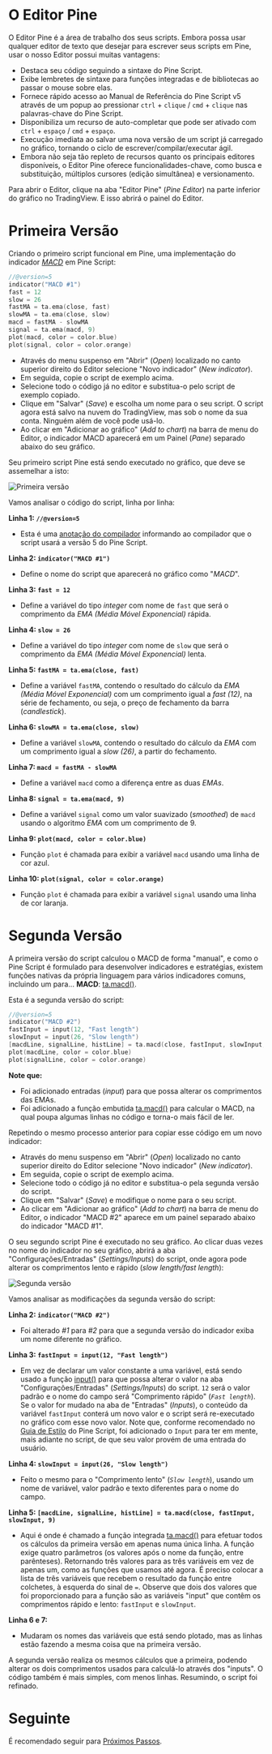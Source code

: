 
# O Editor Pine

O Editor Pine é a área de trabalho dos seus scripts.
Embora possa usar qualquer editor de texto que desejar para escrever seus scripts em Pine, usar o nosso Editor possui muitas vantagens:

* Destaca seu código seguindo a sintaxe do Pine Script.
* Exibe lembretes de sintaxe para funções integradas e de bibliotecas ao passar o mouse sobre elas.
* Fornece rápido acesso ao Manual de Referência do Pine Script v5 através de um popup ao pressionar `ctrl` + `clique` / `cmd` + `clique` nas palavras-chave do Pine Script.
* Disponibiliza um recurso de auto-completar que pode ser ativado com `ctrl` + `espaço` / `cmd` + `espaço`.
* Execução imediata ao salvar uma nova versão de um script já carregado no gráfico, tornando o ciclo de escrever/compilar/executar ágil.
* Embora não seja tão repleto de recursos quanto os principais editores disponíveis, o Editor Pine oferece funcionalidades-chave, como busca e substituição, múltiplos cursores (edição simultânea) e versionamento.

Para abrir o Editor, clique na aba "Editor Pine" (_Pine Editor_) na parte inferior do gráfico no TradingView. E isso abrirá o painel do Editor.


# Primeira Versão

Criando o primeiro script funcional em Pine, uma implementação do indicador [_MACD_](https://br.tradingview.com/support/solutions/43000502344-macd-moving-average-convergence-divergence) em Pine Script:

```c
//@version=5
indicator("MACD #1")
fast = 12
slow = 26
fastMA = ta.ema(close, fast)
slowMA = ta.ema(close, slow)
macd = fastMA - slowMA
signal = ta.ema(macd, 9)
plot(macd, color = color.blue)
plot(signal, color = color.orange)
```

* Através do menu suspenso em "Abrir" (_Open_) localizado no canto superior direito do Editor selecione "Novo indicador" (_New indicator_).
* Em seguida, copie o script de exemplo acima.
* Selecione todo o código já no editor e substitua-o pelo script de exemplo copiado.
* Clique em "Salvar" (_Save_) e escolha um nome para o seu script. O script agora está salvo na nuvem do TradingView, mas sob o nome da sua conta. Ninguém além de você pode usá-lo.
* Ao clicar em "Adicionar ao gráfico" (_Add to chart_) na barra de menu do Editor, o indicador MACD aparecerá em um Painel (_Pane_) separado abaixo do seu gráfico.

Seu primeiro script Pine está sendo executado no gráfico, que deve se assemelhar a isto:

![Primeira versão](./imgs/FirstIndicator-Version1.png)

Vamos analisar o código do script, linha por linha:

__Linha 1: `//@version=5`__
- Esta é uma [anotação do compilador](./04_03_estrutura_do_script.md#anotações-do-compilador) informando ao compilador que o script usará a versão 5 do Pine Script.

__Linha 2: `indicator("MACD #1")`__
- Define o nome do script que aparecerá no gráfico como "_MACD_".

__Linha 3: `fast = 12`__
- Define a variável do tipo _integer_ com nome de `fast` que será o comprimento da _EMA (Média Móvel Exponencial)_ rápida.

__Linha 4: `slow = 26`__
- Define a variável do tipo _integer_ com nome de `slow` que será o comprimento da _EMA (Média Móvel Exponencial)_ lenta.

__Linha 5: `fastMA = ta.ema(close, fast)`__
- Define a variável `fastMA`, contendo o resultado do cálculo da _EMA (Média Móvel Exponencial)_ com um comprimento igual a _fast (12)_, na série de fechamento, ou seja, o preço de fechamento da barra (_candlestick_).

__Linha 6: `slowMA = ta.ema(close, slow)`__
- Define a variável `slowMA`, contendo o resultado do cálculo da _EMA_ com um comprimento igual a _slow (26)_, a partir do fechamento.

__Linha 7: `macd = fastMA - slowMA`__
- Define a variável `macd` como a diferença entre as duas _EMAs_.

__Linha 8: `signal = ta.ema(macd, 9)`__
- Define a variável `signal` como um valor suavizado (_smoothed_) de `macd` usando o algoritmo _EMA_ com um comprimento de 9.

__Linha 9: `plot(macd, color = color.blue)`__
- Função `plot` é chamada para exibir a variável `macd` usando uma linha de cor azul.

__Linha 10: `plot(signal, color = color.orange)`__
- Função `plot` é chamada para exibir a variável `signal` usando uma linha de cor laranja.


# Segunda Versão

A primeira versão do script calculou o MACD de forma "manual", e como o Pine Script é formulado para desenvolver indicadores e estratégias, existem funções nativas da própria linguagem para vários indicadores comuns, incluindo um para...
__MACD__: [ta.macd()](https://br.tradingview.com/pine-script-reference/v5/#fun_ta{dot}macd).

Esta é a segunda versão do script:

```c
//@version=5
indicator("MACD #2")
fastInput = input(12, "Fast length")
slowInput = input(26, "Slow length")
[macdLine, signalLine, histLine] = ta.macd(close, fastInput, slowInput, 9)
plot(macdLine, color = color.blue)
plot(signalLine, color = color.orange)
```

__Note que:__

- Foi adicionado entradas (_input_) para que possa alterar os comprimentos das EMAs.
- Foi adicionado a função embutida [ta.macd()](https://br.tradingview.com/pine-script-reference/v5/#fun_ta{dot}macd) para calcular o MACD, na qual poupa algumas linhas no código e torna-o mais fácil de ler.

Repetindo o mesmo processo anterior para copiar esse código em um novo indicador:

* Através do menu suspenso em "Abrir" (_Open_) localizado no canto superior direito do Editor selecione "Novo indicador" (_New indicator_).
* Em seguida, copie o script de exemplo acima.
* Selecione todo o código já no editor e substitua-o pela segunda versão do script.
* Clique em "Salvar" (_Save_) e modifique o nome para o seu script.
* Ao clicar em "Adicionar ao gráfico" (_Add to chart_) na barra de menu do Editor, o indicador "MACD #2" aparece em um painel separado abaixo do indicador "MACD #1".

O seu segundo script Pine é executado no seu gráfico. Ao clicar duas vezes no nome do indicador no seu gráfico, abrirá a aba "Configurações/Entradas" (_Settings/Inputs_) do script, onde agora pode alterar os comprimentos lento e rápido (_slow length/fast length_):

![Segunda versão](./imgs/FirstIndicator-Version2.png)

Vamos analisar as modificações da segunda versão do script:

__Linha 2: `indicator("MACD #2")`__
- Foi alterado _#1_ para _#2_ para que a segunda versão do indicador exiba um nome diferente no gráfico.

__Linha 3: `fastInput = input(12, "Fast length")`__
- Em vez de declarar um valor constante a uma variável, está sendo usado a função [input()](https://br.tradingview.com/pine-script-reference/v5/#fun_input) para que possa alterar o valor na aba "Configurações/Entradas" (_Settings/Inputs_) do script.
`12` será o valor padrão e o nome do campo será "Comprimento rápido" (_`Fast length`_). Se o valor for mudado na aba de "Entradas" (_Inputs_), o conteúdo da variável `fastInput` conterá um novo valor e o script será re-executado no gráfico com esse novo valor. Note que, conforme recomendado no [Guia de Estilo](000_style_guide.md) do Pine Script, foi adicionado o `Input` para ter em mente, mais adiante no script, de que seu valor provém de uma entrada do usuário.

__Linha 4: `slowInput = input(26, "Slow length")`__
- Feito o mesmo para o "Comprimento lento" (_`Slow length`_), usando um nome de variável, valor padrão e texto diferentes para o nome do campo.

__Linha 5: `[macdLine, signalLine, histLine] = ta.macd(close, fastInput, slowInput, 9)`__
- Aqui é onde é chamado a função integrada [ta.macd()](https://br.tradingview.com/pine-script-reference/v5/#fun_ta{dot}macd) para efetuar todos os cálculos da primeira versão em apenas numa única linha. A função exige quatro parâmetros (os valores após o nome da função, entre parênteses).
Retornando três valores para as três variáveis em vez de apenas um, como as funções que usamos até agora.
É preciso colocar a lista de três variáveis que recebem o resultado da função entre colchetes, à esquerda do sinal de `=`. Observe que dois dos valores que foi proporcionado para a função são as variáveis "input" que contêm os comprimentos rápido e lento: `fastInput` e `slowInput`.

__Linha 6 e 7:__
- Mudaram os nomes das variáveis que está sendo plotado, mas as linhas estão fazendo a mesma coisa que na primeira versão.

A segunda versão realiza os mesmos cálculos que a primeira, podendo alterar os dois comprimentos usados para calculá-lo através dos "inputs".
O código também é mais simples, com menos linhas. Resumindo, o script foi refinado.


# Seguinte

É recomendado seguir para [Próximos Passos](./03_proximos_passos.md).